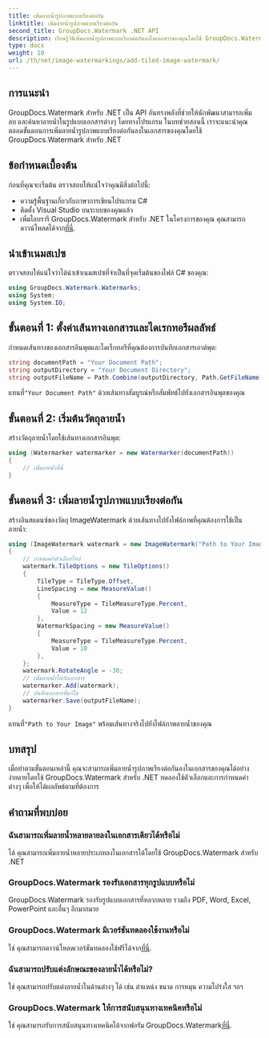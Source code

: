 ```yaml
---
title: เพิ่มลายน้ำรูปภาพแบบเรียงต่อกัน
linktitle: เพิ่มลายน้ำรูปภาพแบบเรียงต่อกัน
second_title: GroupDocs.Watermark .NET API
description: เรียนรู้วิธีเพิ่มลายน้ำรูปภาพแบบเรียงต่อกันลงในเอกสารของคุณโดยใช้ GroupDocs.Watermark สำหรับ .NET ง่าย มีประสิทธิภาพ และปรับแต่งได้
type: docs
weight: 10
url: /th/net/image-watermarkings/add-tiled-image-watermark/
---
```

## การแนะนำ
GroupDocs.Watermark สำหรับ .NET เป็น API อันทรงพลังที่ช่วยให้นักพัฒนาสามารถเพิ่ม ลบ และค้นหาลายน้ำในรูปแบบเอกสารต่างๆ โดยทางโปรแกรม ในบทช่วยสอนนี้ เราจะแนะนำคุณตลอดขั้นตอนการเพิ่มลายน้ำรูปภาพแบบเรียงต่อกันลงในเอกสารของคุณโดยใช้ GroupDocs.Watermark สำหรับ .NET
## ข้อกำหนดเบื้องต้น
ก่อนที่คุณจะเริ่มต้น ตรวจสอบให้แน่ใจว่าคุณมีสิ่งต่อไปนี้:
- ความรู้พื้นฐานเกี่ยวกับภาษาการเขียนโปรแกรม C#
- ติดตั้ง Visual Studio บนระบบของคุณแล้ว
- เพิ่มไลบรารี GroupDocs.Watermark สำหรับ .NET ในโครงการของคุณ คุณสามารถดาวน์โหลดได้จาก[ที่นี่](https://releases.groupdocs.com/Watermark/net/).

## นำเข้าเนมสเปซ
ตรวจสอบให้แน่ใจว่าได้นำเข้าเนมสเปซที่จำเป็นที่จุดเริ่มต้นของไฟล์ C# ของคุณ:
```csharp
using GroupDocs.Watermark.Watermarks;
using System;
using System.IO;
```
## ขั้นตอนที่ 1: ตั้งค่าเส้นทางเอกสารและไดเรกทอรีผลลัพธ์
กำหนดเส้นทางของเอกสารอินพุตและไดเร็กทอรีที่คุณต้องการบันทึกเอกสารเอาต์พุต:
```csharp
string documentPath = "Your Document Path";
string outputDirectory = "Your Document Directory";
string outputFileName = Path.Combine(outputDirectory, Path.GetFileName(documentPath));
```
 แทนที่`"Your Document Path"` ด้วยเส้นทางสัมบูรณ์หรือสัมพัทธ์ไปยังเอกสารอินพุตของคุณ
## ขั้นตอนที่ 2: เริ่มต้นวัตถุลายน้ำ
สร้างวัตถุลายน้ำโดยใช้เส้นทางเอกสารอินพุต:
```csharp
using (Watermarker watermarker = new Watermarker(documentPath))
{
    // เพิ่มลายน้ำที่นี่
}
```
## ขั้นตอนที่ 3: เพิ่มลายน้ำรูปภาพแบบเรียงต่อกัน
สร้างอินสแตนซ์ของวัตถุ ImageWatermark ด้วยเส้นทางไปยังไฟล์ภาพที่คุณต้องการใช้เป็นลายน้ำ:
```csharp
using (ImageWatermark watermark = new ImageWatermark("Path to Your Image"))
{
    // กำหนดค่าตัวเลือกไทล์
    watermark.TileOptions = new TileOptions()
    {
        TileType = TileType.Offset,
        LineSpacing = new MeasureValue()
        {
            MeasureType = TileMeasureType.Percent,
            Value = 12
        },
        WatermarkSpacing = new MeasureValue()
        {
            MeasureType = TileMeasureType.Percent,
            Value = 10
        },
    };
    watermark.RotateAngle = -30;
    // เพิ่มลายน้ำให้กับเอกสาร
    watermarker.Add(watermark);
    // บันทึกเอกสารที่แก้ไข
    watermarker.Save(outputFileName);
}
```
 แทนที่`"Path to Your Image"` พร้อมเส้นทางจริงไปยังไฟล์ภาพลายน้ำของคุณ

## บทสรุป
เมื่อทำตามขั้นตอนเหล่านี้ คุณจะสามารถเพิ่มลายน้ำรูปภาพเรียงต่อกันลงในเอกสารของคุณได้อย่างง่ายดายโดยใช้ GroupDocs.Watermark สำหรับ .NET ทดลองใช้ตัวเลือกและการกำหนดค่าต่างๆ เพื่อให้ได้ผลลัพธ์ตามที่ต้องการ
## คำถามที่พบบ่อย
### ฉันสามารถเพิ่มลายน้ำหลายลายลงในเอกสารเดียวได้หรือไม่
ได้ คุณสามารถเพิ่มลายน้ำหลายประเภทลงในเอกสารได้โดยใช้ GroupDocs.Watermark สำหรับ .NET
### GroupDocs.Watermark รองรับเอกสารทุกรูปแบบหรือไม่
GroupDocs.Watermark รองรับรูปแบบเอกสารที่หลากหลาย รวมถึง PDF, Word, Excel, PowerPoint และอื่นๆ อีกมากมาย
### GroupDocs.Watermark มีเวอร์ชันทดลองใช้งานหรือไม่
 ใช่ คุณสามารถดาวน์โหลดเวอร์ชันทดลองใช้ฟรีได้จาก[ที่นี่](https://releases.groupdocs.com/).
### ฉันสามารถปรับแต่งลักษณะของลายน้ำได้หรือไม่?
ใช่ คุณสามารถปรับแต่งลายน้ำในด้านต่างๆ ได้ เช่น ตำแหน่ง ขนาด การหมุน ความโปร่งใส ฯลฯ
### GroupDocs.Watermark ให้การสนับสนุนทางเทคนิคหรือไม่
 ใช่ คุณสามารถรับการสนับสนุนทางเทคนิคได้จากฟอรัม GroupDocs.Watermark[ที่นี่](https://forum.groupdocs.com/c/watermark/19).